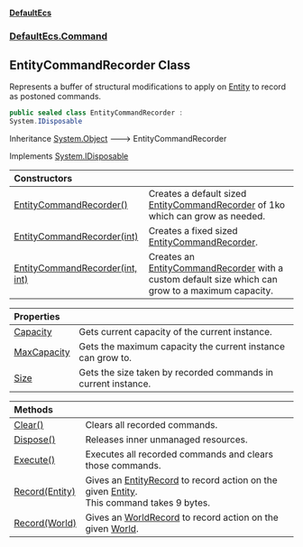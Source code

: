 #### [DefaultEcs](DefaultEcs.md 'DefaultEcs')
### [DefaultEcs.Command](DefaultEcs.md#DefaultEcs_Command 'DefaultEcs.Command')
## EntityCommandRecorder Class
Represents a buffer of structural modifications to apply on [Entity](Entity.md 'DefaultEcs.Entity') to record as postoned commands.  
```csharp
public sealed class EntityCommandRecorder :
System.IDisposable
```

Inheritance [System.Object](https://docs.microsoft.com/en-us/dotnet/api/System.Object 'System.Object') &#129106; EntityCommandRecorder  

Implements [System.IDisposable](https://docs.microsoft.com/en-us/dotnet/api/System.IDisposable 'System.IDisposable')  

| Constructors | |
| :--- | :--- |
| [EntityCommandRecorder()](EntityCommandRecorder_EntityCommandRecorder().md 'DefaultEcs.Command.EntityCommandRecorder.EntityCommandRecorder()') | Creates a default sized [EntityCommandRecorder](EntityCommandRecorder.md 'DefaultEcs.Command.EntityCommandRecorder') of 1ko which can grow as needed.<br/> |
| [EntityCommandRecorder(int)](EntityCommandRecorder_EntityCommandRecorder(int).md 'DefaultEcs.Command.EntityCommandRecorder.EntityCommandRecorder(int)') | Creates a fixed sized [EntityCommandRecorder](EntityCommandRecorder.md 'DefaultEcs.Command.EntityCommandRecorder').<br/> |
| [EntityCommandRecorder(int, int)](EntityCommandRecorder_EntityCommandRecorder(int_int).md 'DefaultEcs.Command.EntityCommandRecorder.EntityCommandRecorder(int, int)') | Creates an [EntityCommandRecorder](EntityCommandRecorder.md 'DefaultEcs.Command.EntityCommandRecorder') with a custom default size which can grow to a maximum capacity.<br/> |

| Properties | |
| :--- | :--- |
| [Capacity](EntityCommandRecorder_Capacity.md 'DefaultEcs.Command.EntityCommandRecorder.Capacity') | Gets current capacity of the current instance.<br/> |
| [MaxCapacity](EntityCommandRecorder_MaxCapacity.md 'DefaultEcs.Command.EntityCommandRecorder.MaxCapacity') | Gets the maximum capacity the current instance can grow to.<br/> |
| [Size](EntityCommandRecorder_Size.md 'DefaultEcs.Command.EntityCommandRecorder.Size') | Gets the size taken by recorded commands in current instance.<br/> |

| Methods | |
| :--- | :--- |
| [Clear()](EntityCommandRecorder_Clear().md 'DefaultEcs.Command.EntityCommandRecorder.Clear()') | Clears all recorded commands.<br/> |
| [Dispose()](EntityCommandRecorder_Dispose().md 'DefaultEcs.Command.EntityCommandRecorder.Dispose()') | Releases inner unmanaged resources.<br/> |
| [Execute()](EntityCommandRecorder_Execute().md 'DefaultEcs.Command.EntityCommandRecorder.Execute()') | Executes all recorded commands and clears those commands.<br/> |
| [Record(Entity)](EntityCommandRecorder_Record(Entity).md 'DefaultEcs.Command.EntityCommandRecorder.Record(DefaultEcs.Entity)') | Gives an [EntityRecord](EntityRecord.md 'DefaultEcs.Command.EntityRecord') to record action on the given [Entity](Entity.md 'DefaultEcs.Entity').<br/>This command takes 9 bytes.<br/> |
| [Record(World)](EntityCommandRecorder_Record(World).md 'DefaultEcs.Command.EntityCommandRecorder.Record(DefaultEcs.World)') | Gives an [WorldRecord](WorldRecord.md 'DefaultEcs.Command.WorldRecord') to record action on the given [World](World.md 'DefaultEcs.World').<br/> |
